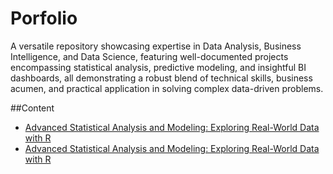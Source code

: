 # Porfolio
 A versatile repository showcasing expertise in Data Analysis, Business Intelligence, and Data Science, featuring well-documented projects encompassing statistical analysis, predictive modeling, and insightful BI dashboards, all demonstrating a robust blend of technical skills, business acumen, and practical application in solving complex data-driven problems.

##Content
+ [Advanced Statistical Analysis and Modeling: Exploring Real-World Data with R](http://rpubs.com/ayobame/usseatbelt)
+ <a href="[placeholder.com](http://rpubs.com/ayobame/usseatbelt)" target="_blank">Advanced Statistical Analysis and Modeling: Exploring Real-World Data with R</a>
